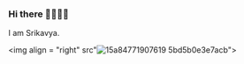 ### Hi there 👩‍💻🙋‍♀️
I am Srikavya.

<img align = "right" src"![15a84771907619 5bd5b0e3e7acb](https://github.com/srikavya26/srikavya26/assets/95865936/dafa037f-c2c3-4670-a0c0-828d294e653c)">
